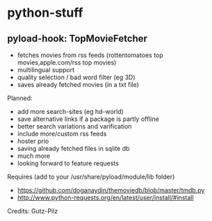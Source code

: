 python-stuff
============

pyload-hook: TopMovieFetcher
----------------------------

- fetches movies from rss feeds (rottentomatoes top movies,apple.com/rss top movies)
- multilingual support
- quality selection / bad word filter (eg 3D)
- saves already fetched movies (in a txt file)

Planned:
- add more search-sites (eg hd-world)
- save alternative links if a package is partly offline
- better search variations and varification 
- include more/custom rss feeds
- hoster prio
- saving already fetched files in sqlite db
- much more
- looking forward to feature requests

Requires (add to your /usr/share/pyload/module/lib folder)
- https://github.com/doganaydin/themoviedb/blob/master/tmdb.py
- http://www.python-requests.org/en/latest/user/install/#install


Credits:
Gutz-Pilz


